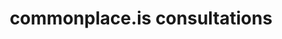 ---
schema: default
title: commonplace.is consultations
organization: Lewisham council
notes: ''
resources:
  - name: commonplace.is consultations
    url: >-
      https://lite.datasette.io/?url=https://lb-lewisham.github.io/lewisham-commonplaces/commonplaces.db
    format: api
license: 'https://www.nationalarchives.gov.uk/doc/open-government-licence/version/3/'
category:
  - APIs
maintainer: 'Lewisham Insight '
maintainer_email: insight-and-delivery@lewisham.gov.uk
---